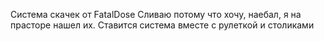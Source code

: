 Система скачек от FatalDose
Сливаю потому что хочу, наебал, я на прасторе нашел их.
Ставится система вместе с рулеткой и столиками
